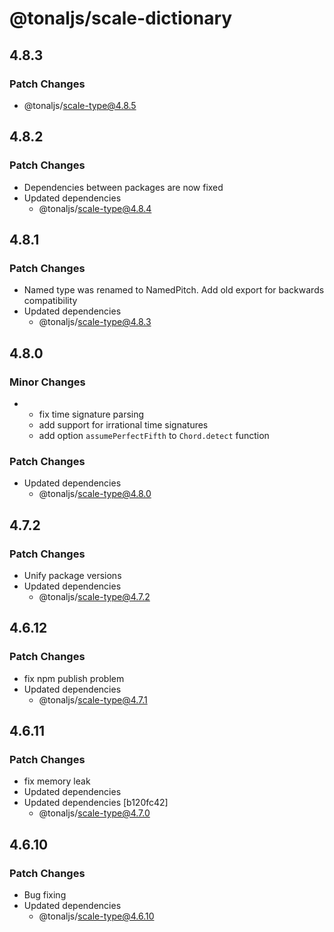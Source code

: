# @tonaljs/scale-dictionary

## 4.8.3

### Patch Changes

- @tonaljs/scale-type@4.8.5

## 4.8.2

### Patch Changes

- Dependencies between packages are now fixed
- Updated dependencies
  - @tonaljs/scale-type@4.8.4

## 4.8.1

### Patch Changes

- Named type was renamed to NamedPitch. Add old export for backwards compatibility
- Updated dependencies
  - @tonaljs/scale-type@4.8.3

## 4.8.0

### Minor Changes

- - fix time signature parsing
  - add support for irrational time signatures
  - add option `assumePerfectFifth` to `Chord.detect` function

### Patch Changes

- Updated dependencies
  - @tonaljs/scale-type@4.8.0

## 4.7.2

### Patch Changes

- Unify package versions
- Updated dependencies
  - @tonaljs/scale-type@4.7.2

## 4.6.12

### Patch Changes

- fix npm publish problem
- Updated dependencies
  - @tonaljs/scale-type@4.7.1

## 4.6.11

### Patch Changes

- fix memory leak
- Updated dependencies
- Updated dependencies [b120fc42]
  - @tonaljs/scale-type@4.7.0

## 4.6.10

### Patch Changes

- Bug fixing
- Updated dependencies
  - @tonaljs/scale-type@4.6.10
